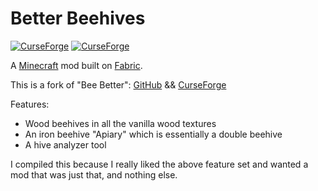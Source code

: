 # Better Beehives

[![CurseForge](http://cf.way2muchnoise.eu/full_better-beehive_downloads.svg)](http://www.curseforge.com/minecraft/mc-mods/better-beehive)
[![CurseForge](http://cf.way2muchnoise.eu/versions/better-beehive.svg)](http://www.curseforge.com/minecraft/mc-mods/better-beehive)

A [Minecraft](minecraft.net) mod built on [Fabric](fabricmc.net).

This is a fork of "Bee Better": [GitHub](https://github.com/Draylar/bee-better) && [CurseForge](https://www.curseforge.com/minecraft/mc-mods/bee-better)

Features:
* Wood beehives in all the vanilla wood textures
* An iron beehive "Apiary" which is essentially a double beehive
* A hive analyzer tool

I compiled this because I really liked the above feature set and wanted a mod that was just that, and nothing else.